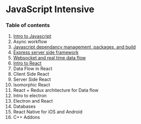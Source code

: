 # JavaScript Intensive

### Table of contents
1. [Intro to Javascript](./intro/README.md)
2. Async workflow
3. [Javascript dependancy management, packages, and build](./packaging/README.md)
4. [Express server side framework](./express/README.md)
5. [Websocket and real time data flow](./websocket/README.md)
6. [Intro to React](./react)
7. Data Flow in React
8. Client Side React
9. Server Side React
10. Isomorphic React
11. React + Redux architecture for Data flow
12. Intro to electron
13. Electron and React
14. Databases
15. React Native for iOS and Android
16. C++ Addons

